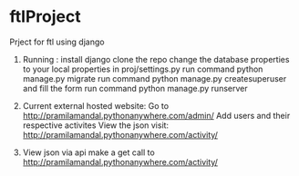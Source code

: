 # ftlProject
Prject for ftl using django

1. Running :
  install django
  clone the repo
  change the database properties to your local properties in proj/settings.py
  run command python manage.py migrate
  run command python manage.py createsuperuser and fill the form
  run command python manage.py runserver
  
2. Current external hosted website:
  Go to http://pramilamandal.pythonanywhere.com/admin/
  Add users and their respective activites
  View the json visit: http://pramilamandal.pythonanywhere.com/activity/
 
3. View json via api
  make a get call to http://pramilamandal.pythonanywhere.com/activity/
 
  
